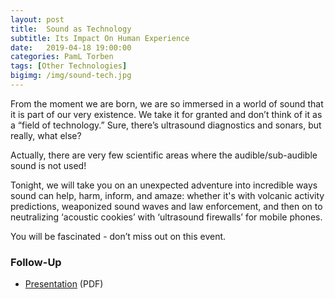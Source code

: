 ```yaml
---
layout: post
title:  Sound as Technology
subtitle: Its Impact On Human Experience
date:   2019-04-18 19:00:00
categories: PamL Torben
tags: [Other Technologies]
bigimg: /img/sound-tech.jpg
---
```


From the moment we are born, we are so immersed in a world of sound that it is part of our very existence. We take it for granted and don’t think of it as a “field of technology.” Sure, there’s ultrasound diagnostics and sonars, but really, what else?

Actually, there are very few scientific areas where the audible/sub-audible sound is not used!

Tonight, we will take you on an unexpected adventure into incredible ways sound can help, harm, inform, and amaze: whether it's with volcanic activity predictions, weaponized sound waves and law enforcement, and then on to neutralizing ‘acoustic cookies’ with ‘ultrasound firewalls’ for mobile phones.

You will be fascinated - don’t miss out on this event.

### Follow-Up

* [Presentation](/assets/present/2019/sound-tech.pdf) (PDF)
